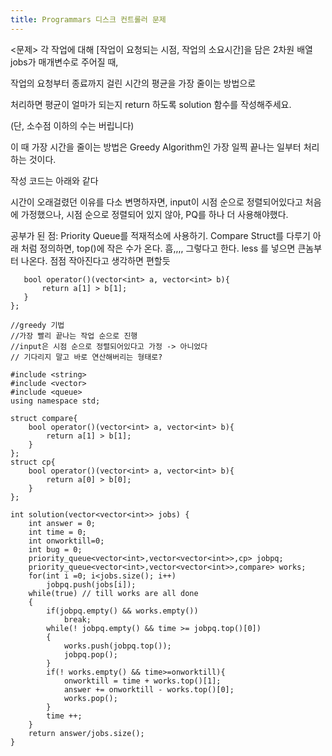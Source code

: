 ```yaml
---
title: Programmars 디스크 컨트롤러 문제
---
```


<문제>
각 작업에 대해 [작업이 요청되는 시점, 작업의 소요시간]을 담은 2차원 배열 jobs가 매개변수로 주어질 때,

작업의 요청부터 종료까지 걸린 시간의 평균을 가장 줄이는 방법으로

처리하면 평균이 얼마가 되는지 return 하도록 solution 함수를 작성해주세요.

(단, 소수점 이하의 수는 버립니다)


이 때 가장 시간을 줄이는 방법은 Greedy Algorithm인 가장 일찍 끝나는 일부터 처리하는 것이다.

작성 코드는 아래와 같다

시간이 오래걸렸던 이유를 다소 변명하자면, input이 시점 순으로 정렬되어있다고 처음에 가정했으나, 시점 순으로 정렬되어 있지 않아, PQ를 하나 더 사용해야했다.

공부가 된 점: Priority Queue를 적재적소에 사용하기.
Compare Struct를 다루기
 아래 처럼 정의하면, top()에 작은 수가 온다. 흠,,,, 그렇다고 한다. 
 less<int> 를 넣으면 큰놈부터 나온다. 점점 작아진다고 생각하면 편할듯
  
 ``` struct compare{
    bool operator()(vector<int> a, vector<int> b){
        return a[1] > b[1];
    }
};
```
 

```
//greedy 기법
//가장 빨리 끝나는 작업 순으로 진행
//input은 시점 순으로 정렬되어있다고 가정 -> 아니었다 
// 기다리지 말고 바로 연산해버리는 형태로?

#include <string>
#include <vector>
#include <queue>
using namespace std;

struct compare{
    bool operator()(vector<int> a, vector<int> b){
        return a[1] > b[1];
    }
};
struct cp{
    bool operator()(vector<int> a, vector<int> b){
        return a[0] > b[0];
    }
};

int solution(vector<vector<int>> jobs) {
    int answer = 0;
    int time = 0;
    int onworktill=0;
    int bug = 0;
    priority_queue<vector<int>,vector<vector<int>>,cp> jobpq;
    priority_queue<vector<int>,vector<vector<int>>,compare> works;
    for(int i =0; i<jobs.size(); i++)
        jobpq.push(jobs[i]);
    while(true) // till works are all done
    {
        if(jobpq.empty() && works.empty())
            break;
        while(! jobpq.empty() && time >= jobpq.top()[0])
        {
            works.push(jobpq.top());
            jobpq.pop();
        }
        if(! works.empty() && time>=onworktill){
            onworktill = time + works.top()[1];
            answer += onworktill - works.top()[0];
            works.pop();            
        }
        time ++;
    }
    return answer/jobs.size();
}
```


[jekyll-docs]: https://jekyllrb.com/docs/home
[jekyll-gh]:   https://github.com/jekyll/jekyll
[jekyll-talk]: https://talk.jekyllrb.com/
